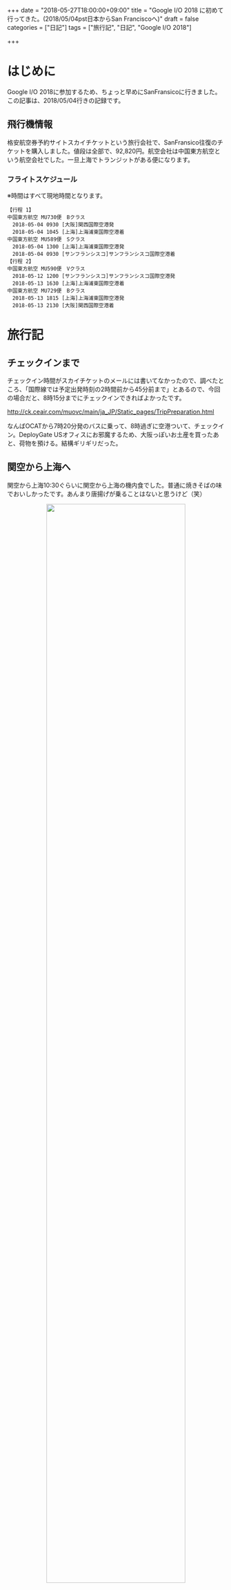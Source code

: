 +++
date = "2018-05-27T18:00:00+09:00"
title = "Google I/O 2018 に初めて行ってきた。(2018/05/04pst日本からSan Franciscoへ)"
draft = false
categories = ["日記"]
tags = ["旅行記", "日記", "Google I/O 2018"]

+++

# はじめに

Google I/O 2018に参加するため、ちょっと早めにSanFransicoに行きました。
この記事は、2018/05/04行きの記録です。


## 飛行機情報

格安航空券予約サイトスカイチケットという旅行会社で、SanFransico往復のチケットを購入しました。値段は全部で、92,820円。航空会社は中国東方航空という航空会社でした。一旦上海でトランジットがある便になります。

### フライトスケジュール
※時間はすべて現地時間となります。

```
【行程 1】
中国東方航空 MU730便　Bクラス 
　2018-05-04 0930 [大阪]関西国際空港発
　2018-05-04 1045 [上海]上海浦東国際空港着
中国東方航空 MU589便　Sクラス 
　2018-05-04 1300 [上海]上海浦東国際空港発
　2018-05-04 0930 [サンフランシスコ]サンフランシスコ国際空港着
【行程 2】
中国東方航空 MU590便　Vクラス 
　2018-05-12 1200 [サンフランシスコ]サンフランシスコ国際空港発
　2018-05-13 1630 [上海]上海浦東国際空港着
中国東方航空 MU729便　Bクラス 
　2018-05-13 1815 [上海]上海浦東国際空港発
　2018-05-13 2130 [大阪]関西国際空港着
```

# 旅行記
## チェックインまで

チェックイン時間がスカイチケットのメールには書いてなかったので、調べたところ、「国際線では予定出発時刻の2時間前から45分前まで」とあるので、今回の場合だと、8時15分までにチェックインできればよかったです。

http://ck.ceair.com/muovc/main/ja_JP/Static_pages/TripPreparation.html


なんばOCATから7時20分発のバスに乗って、8時過ぎに空港ついて、チェックイン。DeployGate USオフィスにお邪魔するため、大阪っぽいお土産を買ったあと、荷物を預ける。結構ギリギリだった。

## 関空から上海へ

関空から上海10:30ぐらいに関空から上海の機内食でした。普通に焼きそばの味でおいしかったです。あんまり唐揚げが乗ることはないと思うけど（笑）

<div align="center">
<img width="80%" src="/images/2018/05/googleio-20180504/IMG_1949.jpg"/>
</div>

機内で日本語を話すことが出来るのはCAさんは、2名とのこと。ちょっと安心。

機内食が配られた時は、英語で飲み物はどれがいいか聞かれて、
機内食は1種類だけだったので、とくにどっちがいいかみたいなことはきかれなかった。

2時間15分のフライトのあと、現地時間10:50ぐらいに上海に到着。


<div align="center">
<img width="80%" src="/images/2018/05/googleio-20180504/IMG_1950.jpg" />
</div>

## 上海からSanFransicoへ

上海で乗り換えです。
中国人に間違えられることが多かったですねｗ欧米の人には英語で、いってらっしゃいみたいなこと言ってるが、自分が降りるとき、中国語で言われました。

Transferの向きに従って行きます。

<div align="center">
<img width="80%" src="/images/2018/05/googleio-20180504/IMG_1952.jpg" />
</div>

<div align="center">
<img width="80%" src="/images/2018/05/googleio-20180504/IMG_1953.jpg" />
</div>

ここで、ちょっと写真がぶれてますが、右側が自分でトランジット手続きをする場所、左側が人が手続きをしてくれる場所になり、僕は右側の自動のレーンに案内されましたが、いざ自動をやってみると、エラーになり、左側の人が手続きする方に並び直されました。やることはパスポートスキャンして、チケットスキャンして、顔写真とるぐらいだったのですが。

<div align="center">
<img width="80%" src="/images/2018/05/googleio-20180504/IMG_1954.jpg" />
</div>

そのあと、セキュリティゲートで荷物検査です。
ベルトもはずせと言われました。
ペットボトルがあったら、ゲート前に捨てる必要がありそうでした。

<div align="center">
<img width="80%" src="/images/2018/05/googleio-20180504/IMG_1955.jpg" />
</div>
<div align="center">
<img width="80%" src="/images/2018/05/googleio-20180504/IMG_1956.jpg" />
</div>
<div align="center">
<img width="80%" src="/images/2018/05/googleio-20180504/IMG_1957.jpg" />
</div>

ゲート通過したら、搭乗口を確認して時間まで待ちます。

<div align="center">
<img width="80%" src="/images/2018/05/googleio-20180504/IMG_1958.jpg" />
</div>

そろそろ時間かなと思ったころに、列が二列になっていて、なんの列か聞いたらSFO行きの列だったので慌てて並びましたが、無事乗ることができました。

<div align="center">
<img width="80%" src="/images/2018/05/googleio-20180504/IMG_1961.jpg" />
</div>


## 上海からSFOへ

３，４，３列の大きな飛行機で、僕は４列の左通路側でした。

<div align="center">
<img width="80%" src="/images/2018/05/googleio-20180504/IMG_1962.jpg" />
</div>

USBの接続口がありました。携帯の充電ができました。

<div align="center">
<img width="80%" src="/images/2018/05/googleio-20180504/IMG_1963.jpg" />
</div>

モニタ周り全体はこんな感じ。
<div align="center">
<img width="80%" src="/images/2018/05/googleio-20180504/IMG_1964.jpg" />
</div>

さて、寝る準備です。完全に不審者ですねｗ
<div align="center">
<img width="80%" src="/images/2018/05/googleio-20180504/IMG_1968.jpg" />
</div>

食事は３食出ました。時間はたぶん４時間後ずつぐらいだと思いますが、はっきりと分かりません。

<div align="center">
<img width="80%" src="/images/2018/05/googleio-20180504/IMG_1969.jpg" />
</div>

<div align="center">
<img width="80%" src="/images/2018/05/googleio-20180504/IMG_1974.jpg" />
</div>

<div align="center">
<img width="80%" src="/images/2018/05/googleio-20180504/IMG_1976.jpg" />
</div>

飛行機の中のwifiについてですが、中国東方航空はフリーwifiはあるにはありました。
座席番号と、パスポートの下4桁(ID と書かれていて、一瞬なんの番号かわからなかった。)を入力すれば、ネットに繋がるのは繋がりますが、めちゃくちゃ遅いし、それに中国なのでグレートファイアウォールの影響で、google やLINEが使えなかった。。ので、ネットは期待しない方がいい。

<div align="center">
<img width="80%" src="/images/2018/05/googleio-20180504/IMG_1970.png" />
</div>

<div align="center">
<img width="80%" src="/images/2018/05/googleio-20180504/IMG_1971.png" />
</div>

<div align="center">
<img width="80%" src="/images/2018/05/googleio-20180504/IMG_1972.png" />
</div>

<div align="center">
<img width="80%" src="/images/2018/05/googleio-20180504/IMG_1973.png" />
</div>

おとなしく映画を2本と少しみました。ナミヤ雑貨店の奇跡、打ち上げ花火下から見るか上からみるかを全部みて、スターウォーズラストジェダイは途中まで。

SFO空港に着きました。たぶん全部で2時間ぐらいしか寝れなくて、めっちゃ眠かったです。
5/4 9時pst 12℃でちょっと寒かったです。

<div align="center">
<img width="80%" src="/images/2018/05/googleio-20180504/IMG_1979.jpg" />
</div>
<div align="center">
<img width="80%" src="/images/2018/05/googleio-20180504/IMG_1980.jpg" />
</div>

## SFOの税関にて

税関では、9:30ぐらいについて、1時間ぐら並びました。その間に、税関申告書の書き方が分からなかったので、機内はネット使えないし、結局SFO空港のWifiを使って調べて書きました。

カップラーメンとかお菓子などのお土産を持ってきていたため、
> I am briging foods
のところにチェックをいれ、裏面に何を、どのくらいの金額分もってきたか詳細を書くみたいでした。

<div align="center">
<img width="80%" src="/images/2018/05/googleio-20180504/IMG_1982.jpg" />
</div>

<div align="center">
<img width="80%" src="/images/2018/05/googleio-20180504/IMG_1981.jpg" />
</div>

調べてると、カップラーメンはアメリカに持ち込んではダメそう？という記事を見つけましたが、結果的に大丈夫でした。

並んでると、前の人とかは1人10分以上かかってたり、カメラ禁止マークを見せて、are you understand?と税関の人に怒られてたりしてた人がいたりしたのを見て内心超ビビって、英語で聞かれることを練習してましたが、僕の番になり、税関の人が申告書みて

> Food がありますか？

日本語で聞かれたので、びっくりしたと同時に少し安心しました。

日本語に興味があったようで、ちょっと雑談で、
> Food  is 食べ物or食べる？どっち？
と聞かれ、

Tabemono is nounって答えたら nowって聞こえたのか通じてなくて、まぁいいっかってなりましたｗ

あとは指紋をとるとき、親指以外の4本を当てて、次に、おやゆびって言われたのでおやゆびあてて、反対の指も同様にした。

指紋が終わったら、食べ物はなに？っめ日本語で聞かれたので、instant nododleって言ったら、種類は何？豚？牛？っめ日本語で聞かれたので、idont know って言ったら、you don’t know ♪って軽く言われて、最後に
Vacation ？Business ？って聞かれたので、vacation って言って、終了でした。

税関は思ったほど怖くはなかったけど、人によるのかなぁと言う感じでした。


<div align="center">
<img width="80%" src="/images/2018/05/googleio-20180504/IMG_1983.jpg" />
</div>

<div align="center">
<img width="80%" src="/images/2018/05/googleio-20180504/IMG_1986.jpg" />
</div>

## SFOからSIMゲットするまで

無事に税関を抜けて、次はSIMゲットしに行きました。

SFOのとなりの駅のSan Bruno stationからのt-mobileが近そうだったので、まずはそこに行きました。

BARTという電車で移動するのですが、そこでCLIPPERカードというICOCCAやSUICAみたいなカードをゲットしました。自動販売機でゲットできます。買い方はややこしいかもですが、ちゃんと自動販売機の案内に従って進めばちゃんと買えました。

<div align="center">
<img width="80%" src="/images/2018/05/googleio-20180504/IMG_2007.jpg" />
</div>

<div align="center">
<img width="80%" src="/images/2018/05/googleio-20180504/IMG_1989.jpg" />
</div>

BARTはこんな電車でした。

<div align="center">
<img width="80%" src="/images/2018/05/googleio-20180504/IMG_1991.jpg" />
</div>

<div align="center">
<img width="80%" src="/images/2018/05/googleio-20180504/IMG_1992.jpg" />
</div>

San Bruno駅の写真です。

<div align="center">
<img width="80%" src="/images/2018/05/googleio-20180504/IMG_1995.jpg" />
</div>

ショッピングモールがあって、

<div align="center">
<img width="80%" src="/images/2018/05/googleio-20180504/IMG_1996.jpg" />
</div>

2階にT-Mobileを発見しました。

<div align="center">
<img width="80%" src="/images/2018/05/googleio-20180504/IMG_1997.jpg" />
</div>


Can I get prepaid SIM card?っめ言ったら、何日滞在するか聞かれて、おススメ商品言われたまま、3Gのやつで、電話番号もあり、3G超えてもテキストメッセージを送ることができるやつを買った。US滞在期間中、それで十分たりました。
セットアップしてくれて、電話がかかるとこまで確認してくれて、もともと入ってたSIMは貼り付けてくれるし、たぶん最初に声かけてから15分はかかってないと思う。
セットアップ中にどこから来たのか、日本って言ったら、知り合い東京や大阪にいるよって。そして、日本のどこ？って聞かれたから、大阪って言った。
バケイションって言ったから、どこ行くの？って聞かれて、サンフランシスコ市内とかマウンテンビューとか言っといた

<div align="center">
<img width="80%" src="/images/2018/05/googleio-20180504/IMG_1998.jpg" />
</div>


始めてUSのスタバでかったときのコーヒーです。

<div align="center">
<img width="80%" src="/images/2018/05/googleio-20180504/IMG_2002.jpg" />
</div>

<blockquote class="twitter-tweet" data-lang="ja"><p lang="ja" dir="ltr">ローカルなスタバに来たけど、早すぎて聞き取れん。。ブラックコーヒーが良かったのに砂糖入ってる。 (@ Starbucks in San Bruno, CA) <a href="https://t.co/5ob9iLsSQB">https://t.co/5ob9iLsSQB</a></p>&mdash; yasi kawamoto (@kwmt27) <a href="https://twitter.com/kwmt27/status/992482307213848577?ref_src=twsrc%5Etfw">2018年5月4日</a></blockquote>
<script async src="https://platform.twitter.com/widgets.js" charset="utf-8"></script>




## SIMゲットしたので、San BrunoからMountainViewに向かう

San Brunoの駅構内です。BARTの駅はだいたいこんな感じでした。

<div align="center">
<img width="80%" src="/images/2018/05/googleio-20180504/IMG_2003.jpg" />
</div>

San Bruno から mountain viewに向かおうと思ってbartに乗って次の駅のミルブレーについて、乗り換えが必要なのを忘れてて、san brunoに引き返してしまった。
そのあとミルブレーもどって乗り換えようとしたのはいいが、1時間に1本ぐらいで、クリッパーにチャージするのをもたもたしてたら、発車してしまった。1時間に1本ぐらいってのを知らなかったので、すぐ来るやろうくらいの感覚やった。

トイレ行きたくなったけど、bartの改札の中しかなく、すでに改札を出てしまっていたので、借りることができるか聞けず我慢しました。

カルトレインの時刻表と運賃表

<div align="center">
<img width="80%" src="/images/2018/05/googleio-20180504/IMG_2004.jpg" />
</div>

現地ではよくわかってなかったけど、MillbraeからMountain ViewはClipper　Cardで$7.70だったんですね。

カルトレインのMillbrae駅はこんな感じ

<div align="center">
<img width="80%" src="/images/2018/05/googleio-20180504/IMG_2005.jpg" />
</div>

<div align="center">
<img width="80%" src="/images/2018/05/googleio-20180504/IMG_2006.jpg" />
</div>

<div align="center">
<img width="80%" src="/images/2018/05/googleio-20180504/IMG_2010.jpg" />
</div>

<div align="center">
<img width="80%" src="/images/2018/05/googleio-20180504/IMG_2011.jpg" />
</div>

<div align="center">
<img width="80%" src="/images/2018/05/googleio-20180504/IMG_2014.jpg" />
</div>
ミルブレーからカルトレイン乗った。乗り方はクリッパー持ってる場合は、ピッとして、降りる時にピッとするみたい。
二階席も座れた。

MountainViewに到着

<div align="center">
<img width="80%" src="/images/2018/05/googleio-20180504/IMG_2020.jpg" />
</div>

<div align="center">
<img width="80%" src="/images/2018/05/googleio-20180504/IMG_2018.jpg" />
</div>

チェックインが16時ぐらいで、Mountain Viewについたのが15時だったのとトイレ行きたかったので、駅前のSUBWAYに入ったが、トイレはStaff Onlyで借りれなかった。
日本でもSUBWAY行ったことなかったのでシステムがわからなかったが、セット的なものを頼んだのだが、たぶんドリンクを取りわすれたんだと思う。

<div align="center">
<img width="80%" src="/images/2018/05/googleio-20180504/IMG_2022.jpg" />
</div>

16時近くなったので、Airbnbの宿まで歩いて行こうとして、道が行き止まりだったりして、迷子になってしまった・・・ので、始めてUberを呼んだ。

<div align="center">
<img width="80%" src="/images/2018/05/googleio-20180504/IMG_2023.jpg" />
</div>

昼間だったけど、人が歩いてないし、めっちゃ怖かったです。実際は慣れてないだけだったっぽいのですが。

<div align="center">
<img width="80%" src="/images/2018/05/googleio-20180504/IMG_2024.jpg" />
</div>


Uberで指定した地図が少し違くて、ホストに連絡したら違うっぽかったのですが、アメリカの住所の読み方がわからってなくて、ここでも道に迷ってなかなかたどり着けませんでした。。

探している途中で犬の散歩をしているカップルがいたので、道をたずねたけど、GoogleMapで調べてくれてここだから、ここを真っすぐ行って左に曲がるんだよっといわれたけど、そこはさっき行って違う場所だったので、それを伝えようとしたが伝えきれず、お礼を言って立ち去ろうとしたら、

> I hope you can find it

とか優しい言葉をかけてくれて、めっちゃ嬉しかったです。

たぶん２，３０分まよったあげく、ホストの旦那さんがわかりやすい道まで出てきてくれて、ようやくたどり着きました。

<div align="center">
<img width="80%" src="/images/2018/05/googleio-20180504/IMG_2025.jpg" />
</div>

たしかこの日は時間も遅かったし、SUBWAYでたべたのが夜ご飯になったと思います。


## 寝る前に

T-mobileの残り容量とか確認したくなっていろいろ調べてたっぽいです。
サインアップしたらいいのかな？と思ったら、このプランではできなかったけど、phone アプリで#932# と打ってコールすればよかったです。
https://support.t-mobile.com/docs/DOC-1286

